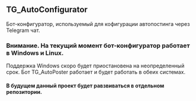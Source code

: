 ## TG_AutoConfigurator
Бот-конфигуратор, используемый для кофигурации автопостинга через Telegram чат.

### Внимание. На текущий момент бот-конфигуратор работает в Windows и Linux.
Поддержка Windows скоро будет приостановена на неопределенный срок. Бот TG_AutoPoster работает и будет работать в обеих системах.

#### В будущем данный проект будет равзвиваться в отдельном репозитории.
